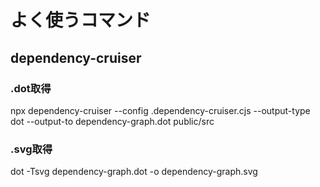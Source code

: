 # よく使うコマンド

## dependency-cruiser
### .dot取得
npx dependency-cruiser --config .dependency-cruiser.cjs --output-type dot --output-to dependency-graph.dot public/src
### .svg取得
dot -Tsvg dependency-graph.dot -o dependency-graph.svg


